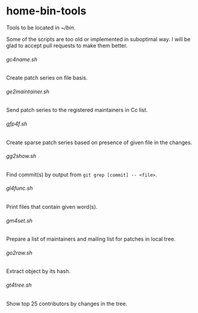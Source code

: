 # home-bin-tools
Tools to be located in _~/bin_.

Some of the scripts are too old or implemented in suboptimal way. I will be
glad to accept pull requests to make them better.

###### gc4name.sh

Create patch series on file basis.

###### ge2maintainer.sh

Send patch series to the registered maintainers in Cc list.

###### gfp4f.sh

Create sparse patch series based on presence of given file in the changes.

###### gg2show.sh

Find commit(s) by output from `git grep [commit] -- <file>`.

###### gl4func.sh

Print files that contain given word(s).

###### gm4set.sh

Prepare a list of maintainers and mailing list for patches in local tree.

###### go2raw.sh

Extract object by its hash.

###### gt4tree.sh

Show top 25 contributors by changes in the tree.
